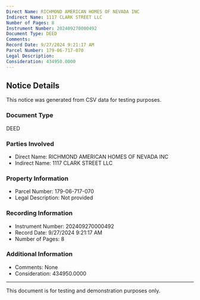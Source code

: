 ```yaml
---
Direct Name: RICHMOND AMERICAN HOMES OF NEVADA INC
Indirect Name: 1117 CLARK STREET LLC
Number of Pages: 8
Instrument Number: 202409270000492
Document Type: DEED
Comments: 
Record Date: 9/27/2024 9:21:17 AM
Parcel Number: 179-06-717-070
Legal Description: 
Consideration: 434950.0000
---
```


## Notice Details

This notice was generated from CSV data for testing purposes.

### Document Type
DEED

### Parties Involved
- Direct Name: RICHMOND AMERICAN HOMES OF NEVADA INC
- Indirect Name: 1117 CLARK STREET LLC

### Property Information
- Parcel Number: 179-06-717-070
- Legal Description: Not provided

### Recording Information
- Instrument Number: 202409270000492
- Record Date: 9/27/2024 9:21:17 AM
- Number of Pages: 8

### Additional Information
- Comments: None
- Consideration: 434950.0000

---

This document is for testing and demonstration purposes only.

